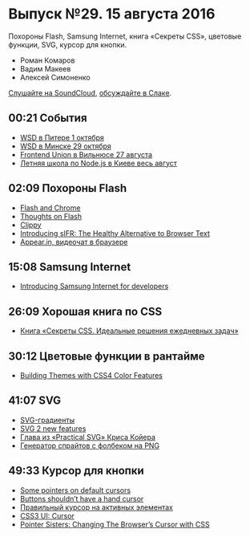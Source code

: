 # Выпуск №29. 15 августа 2016

Похороны Flash, Samsung Internet, книга «Секреты CSS», цветовые функции, SVG, курсор для кнопки.

- Роман Комаров
- Вадим Макеев
- Алексей Симоненко

[Слушайте на SoundCloud](https://soundcloud.com/web-standards/episode-29), [обсуждайте в Слаке](https://web-standards.slack.com/messages/podcast/).

## 00:21 События

- [WSD в Питере 1 октября](https://wsd.events/2016/10/01/)
- [WSD в Минске 29 октября](https://wsd.events/2016/10/29/)
- [Frontend Union в Вильнюсе 27 августа](http://frontend-union.co/)
- [Летняя школа по Node.js в Киеве весь август](https://habr.ru/p/307332/)

## 02:09 Похороны Flash

- [Flash and Chrome](https://chrome.googleblog.com/2016/08/flash-and-chrome.html)
- [Thoughts on Flash](http://www.apple.com/hotnews/thoughts-on-flash/)
- [Clippy](https://github.com/mojombo/clippy)
- [Introducing sIFR: The Healthy Alternative to Browser Text](https://mikeindustries.com/blog/archive/2004/08/sifr)
- [Appear.in, видеочат в браузере](https://appear.in/)

## 15:08 Samsung Internet

- [Introducing Samsung Internet for developers](https://medium.com/p/6c3a3be42f72)

## 26:09 Хорошая книга по CSS

- [Книга «Секреты CSS. Идеальные решения ежедневных задач»](https://habr.ru/p/307364/)

## 30:12 Цветовые функции в рантайме

- [Building Themes with CSS4 Color Features](https://cloudfour.com/thinks/building-themes-with-css4-color-features/)

## 41:07 SVG

- [SVG-градиенты](http://css.yoksel.ru/svg-gradients/)
- [SVG 2 new features](https://github.com/w3c/svgwg/wiki/SVG-2-new-features)
- [Глава из «Practical SVG» Криса Койера](http://alistapart.com/article/practical-svg)
- [Генератор спрайтов с фолбеком на PNG](https://github.com/yoksel/svg-fallback)

## 49:33 Курсор для кнопки

- [Some pointers on default cursors](https://hiddedevries.nl/en/blog/2016-08-06-some-pointers-on-default-cursors)
- [Buttons shouldn’t have a hand cursor](https://medium.com/simple-human/buttons-shouldnt-have-a-hand-cursor-b11e99ca374b)
- [Правильный курсор на активных элементах](http://kizu.ru/issues/cursor-pointer/)
- [CSS3 UI: Cursor](https://www.w3.org/TR/css-ui-3/#cursor)
- [Pointer Sisters: Changing The Browser’s Cursor with CSS](http://thenewcode.com/1119/Pointer-Sisters-Changing-The-Browsers-Cursor-with-CSS)
